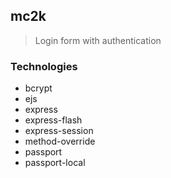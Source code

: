 ## mc2k
> Login form with authentication 
### Technologies
* bcrypt
* ejs
* express
* express-flash
* express-session
* method-override
* passport
* passport-local